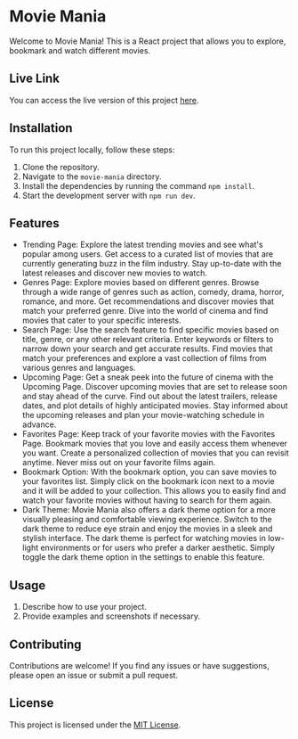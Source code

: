 # Movie Mania

Welcome to Movie Mania! This is a React project that allows you to explore, bookmark and watch different movies.

## Live Link

You can access the live version of this project [here](https://movie-mania-original.netlify.app/).

## Installation

To run this project locally, follow these steps:

1. Clone the repository.
2. Navigate to the `movie-mania` directory.
3. Install the dependencies by running the command `npm install`.
4. Start the development server with `npm run dev`.

## Features

- Trending Page: Explore the latest trending movies and see what's popular among users. Get access to a curated list of movies that are currently generating buzz in the film industry. Stay up-to-date with the latest releases and discover new movies to watch.
- Genres Page: Explore movies based on different genres. Browse through a wide range of genres such as action, comedy, drama, horror, romance, and more. Get recommendations and discover movies that match your preferred genre. Dive into the world of cinema and find movies that cater to your specific interests.
- Search Page: Use the search feature to find specific movies based on title, genre, or any other relevant criteria. Enter keywords or filters to narrow down your search and get accurate results. Find movies that match your preferences and explore a vast collection of films from various genres and languages.
- Upcoming Page: Get a sneak peek into the future of cinema with the Upcoming Page. Discover upcoming movies that are set to release soon and stay ahead of the curve. Find out about the latest trailers, release dates, and plot details of highly anticipated movies. Stay informed about the upcoming releases and plan your movie-watching schedule in advance.
- Favorites Page: Keep track of your favorite movies with the Favorites Page. Bookmark movies that you love and easily access them whenever you want. Create a personalized collection of movies that you can revisit anytime. Never miss out on your favorite films again.
- Bookmark Option: With the bookmark option, you can save movies to your favorites list. Simply click on the bookmark icon next to a movie and it will be added to your collection. This allows you to easily find and watch your favorite movies without having to search for them again.
- Dark Theme: Movie Mania also offers a dark theme option for a more visually pleasing and comfortable viewing experience. Switch to the dark theme to reduce eye strain and enjoy the movies in a sleek and stylish interface. The dark theme is perfect for watching movies in low-light environments or for users who prefer a darker aesthetic. Simply toggle the dark theme option in the settings to enable this feature.

## Usage

1. Describe how to use your project.
2. Provide examples and screenshots if necessary.

## Contributing

Contributions are welcome! If you find any issues or have suggestions, please open an issue or submit a pull request.

## License

This project is licensed under the [MIT License](LICENSE).
